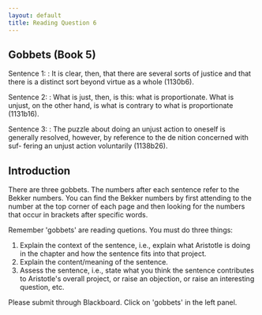 ```yaml
---
layout: default
title: Reading Question 6
---
```


## Gobbets (Book 5)


Sentence 1:
: It is clear, then, that there are several sorts of justice and that there is a distinct sort beyond virtue as a whole (1130b6).

Sentence 2:
: What is just, then, is this: what is proportionate. What is unjust, on the other hand, is what is contrary to what is proportionate (1131b16).

Sentence 3:
: The puzzle about doing an unjust action to oneself is generally resolved, however, by reference to the de nition concerned with suf- fering an unjust action voluntarily (1138b26).


## Introduction 

There are three gobbets. The numbers after each sentence refer to the Bekker numbers. You can find the Bekker numbers by first attending to the number at the top corner of each page and then looking for the numbers that occur in brackets after specific words. 

Remember 'gobbets' are reading quetions. You must do three things: 
1. Explain the context of the sentence, i.e., explain what Aristotle is doing in the chapter and how the sentence fits into that project. 
2. Explain the content/meaning of the sentence. 
3. Assess the sentence, i.e., state what you think the sentence contributes to Aristotle's overall project, or raise an objection, or raise an interesting question, etc.  

Please submit through Blackboard. Click on 'gobbets' in the left panel. 